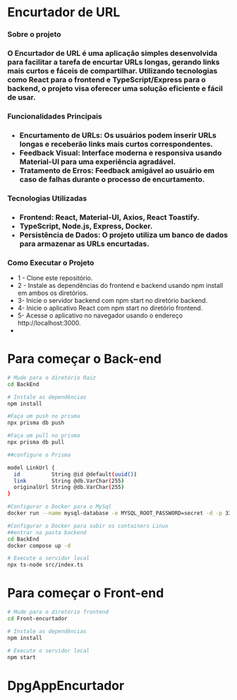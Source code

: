 <h1>Encurtador de URL</h1>

<h3>Sobre o projeto <h3/>
O Encurtador de URL é uma aplicação simples desenvolvida para facilitar a tarefa de encurtar URLs longas, gerando links mais curtos e fáceis de compartilhar. Utilizando tecnologias como React para o frontend e TypeScript/Express para o backend, o projeto visa oferecer uma solução eficiente e fácil de usar.

<h3>Funcionalidades Principais<h3/>

<ul>
  <li>Encurtamento de URLs: Os usuários podem inserir URLs longas e receberão links mais curtos correspondentes.</li>
   <li>Feedback Visual: Interface moderna e responsiva usando Material-UI para uma experiência agradável.</li>
    <li>Tratamento de Erros: Feedback amigável ao usuário em caso de falhas durante o processo de encurtamento.</li>
</ul>

<h3>Tecnologias Utilizadas<h3/>
<ul>
  <li>Frontend: React, Material-UI, Axios, React Toastify.</li>
   <li>TypeScript, Node.js, Express, Docker.</li>
    <li>Persistência de Dados: O projeto utiliza um banco de dados para armazenar as URLs encurtadas.</li>
</ul>

<h3> Como Executar o Projeto</h3>
<ul>
  <li> 1 - Clone este repositório.</li>
  <li> 2 - Instale as dependências do frontend e backend usando npm install em ambos os diretórios.</li>
  <li>  3- Inicie o servidor backend com npm start no diretório backend.</li>
   <li> 4- Inicie o aplicativo React com npm start no diretório frontend.</li>
   <li> 5- Acesse o aplicativo no navegador usando o endereço http://localhost:3000.<li/>
</ul>


<h1>Para começar o Back-end</h1>

```sh
# Mude para o diretório Raiz
cd BackEnd
````
```sh
# Instale as dependências
npm install
````
```sh
#Faça um push no prisma
npx prisma db push
```
```sh
#Faça um pull no prisma
npx prisma db pull
```
```sh
##configure o Prisma

model LinkUrl {
  id          String @id @default(uuid())
  link        String @db.VarChar(255)
  originalUrl String @db.VarChar(255)
}

```
```sh
#Configurar o Docker para o MySql
docker run --name mysql-database -e MYSQL_ROOT_PASSWORD=secret -d -p 3306:3306 mysql:8.0
```
```sh
#Configurar o Docker para subir os containers Linux
##entrar na pasta backend
cd BackEnd
docker compose up -d
```
```sh
# Execute o servidor local
npx ts-node src/index.ts
```

<h1>Para começar o Front-end</h1>

```sh
# Mude para o diretório frontend
cd Front-encurtador
```
```sh
# Instale as dependências
npm install
```
```sh
# Execute o servidor local
npm start
```

# DpgAppEncurtador
